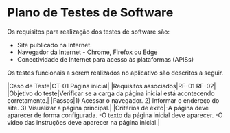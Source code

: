 # Plano de Testes de Software

Os requisitos para realização dos testes de software são:
- Site publicado na Internet.
- Navegador da Internet - Chrome, Firefox ou Edge
- Conectividade de Internet para acesso às plataformas (APISs)

Os testes funcionais a serem realizados no aplicativo são descritos a seguir.

|Caso de Teste|CT-01 Página inicial|
|Requisitos associados|RF-01 RF-02|
|Objetivo do teste|Verificar se a carga da página inicial está acontecendo corretamente.|
|Passos|1) Acessar o navegador. 2) Informar o endereço do site. 3) Visualizar a página principal.|
|Critérios de êxito|-A página deve aparecer de forma configurada. -O texto da página inicial deve aparecer. -O vídeo das instruções deve aparecer na página inicial.|
